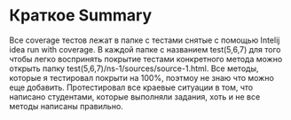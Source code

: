 # Краткое Summary

Все coverage тестов лежат в папке с тестами снятые с помощью Intelij idea run with coverage. В каждой папке с названием test(5,6,7) для того чтобы легко воспринять покрытие тестами конкретного метода можно открыть папку test(5,6,7)/ns-1/sources/source-1.html. Все методы, которые я тестировал покрыти на 100%, поэтмоу не знаю что можно еще добавить. Протестировал все краевые ситуации в том, что написано студентами, которые выполняли задания, хоть и не все методы написаны правильно.